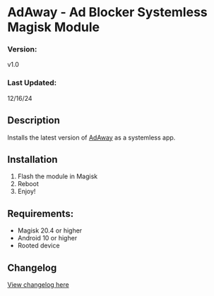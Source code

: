 # AdAway - Ad Blocker Systemless Magisk Module

### Version:
v1.0

### Last Updated:
12/16/24

## Description
Installs the latest version of [AdAway](https://github.com/AdAway/AdAway) as a systemless app.

## Installation 
1. Flash the module in Magisk
3. Reboot
4. Enjoy!

## Requirements:
- Magisk 20.4 or higher
- Android 10 or higher
- Rooted device

## Changelog
[View changelog here](https://raw.githubusercontent.com/PS2ClassicsVault/AdAway---Ad-Blocker-Systemless-Magisk-Module/refs/heads/main/changelog.md)